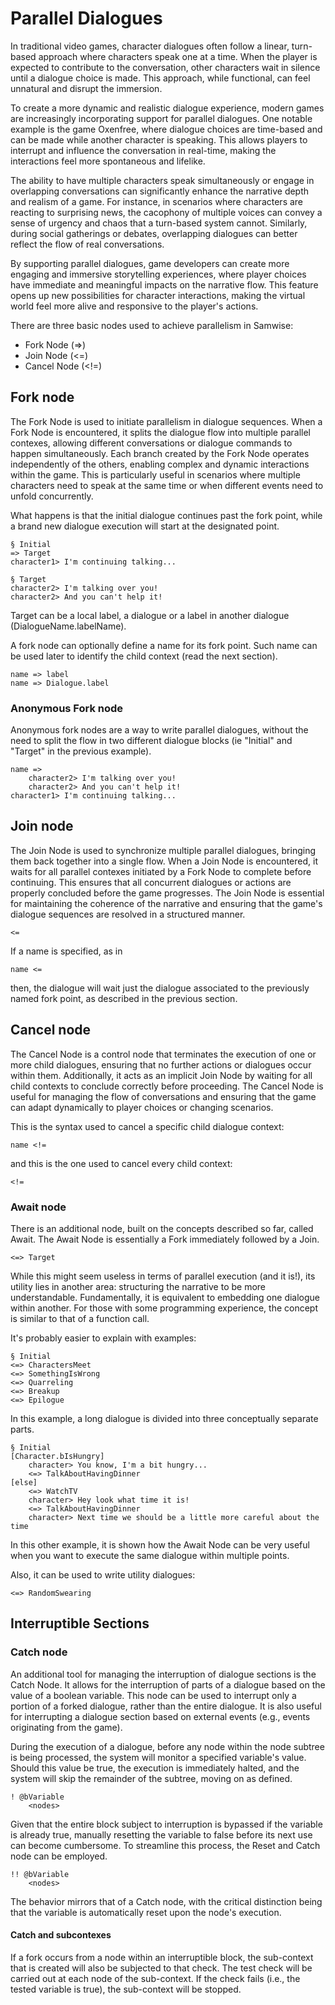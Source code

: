 # Parallel Dialogues

In traditional video games, character dialogues often follow a linear, turn-based approach where characters speak one at a time. When the player is expected to contribute to the conversation, other characters wait in silence until a dialogue choice is made. This approach, while functional, can feel unnatural and disrupt the immersion.

To create a more dynamic and realistic dialogue experience, modern games are increasingly incorporating support for parallel dialogues. One notable example is the game Oxenfree, where dialogue choices are time-based and can be made while another character is speaking. This allows players to interrupt and influence the conversation in real-time, making the interactions feel more spontaneous and lifelike.

The ability to have multiple characters speak simultaneously or engage in overlapping conversations can significantly enhance the narrative depth and realism of a game. For instance, in scenarios where characters are reacting to surprising news, the cacophony of multiple voices can convey a sense of urgency and chaos that a turn-based system cannot. Similarly, during social gatherings or debates, overlapping dialogues can better reflect the flow of real conversations.

By supporting parallel dialogues, game developers can create more engaging and immersive storytelling experiences, where player choices have immediate and meaningful impacts on the narrative flow. This feature opens up new possibilities for character interactions, making the virtual world feel more alive and responsive to the player's actions.

There are three basic nodes used to achieve parallelism in Samwise: 
- Fork Node (=>)
- Join Node (<=)
- Cancel Node (<!=)

## Fork node

The Fork Node is used to initiate parallelism in dialogue sequences. When a Fork Node is encountered, it splits the dialogue flow into multiple parallel contexes, allowing different conversations or dialogue commands to happen simultaneously. Each branch created by the Fork Node operates independently of the others, enabling complex and dynamic interactions within the game. This is particularly useful in scenarios where multiple characters need to speak at the same time or when different events need to unfold concurrently.

What happens is that the initial dialogue continues past the fork point, while a brand new dialogue execution will start at the designated point.

```samwise
§ Initial
=> Target
character1> I'm continuing talking...

§ Target
character2> I'm talking over you!
character2> And you can't help it!
```
Target can be a local label, a dialogue or a label in another dialogue (DialogueName.labelName).

A fork node can optionally define a name for its fork point. Such name can be used later to identify the child context (read the next section).
```samwise
name => label 
name => Dialogue.label 
```

### Anonymous Fork node

Anonymous fork nodes are a way to write parallel dialogues, without the need to split the flow
in two different dialogue blocks (ie "Initial" and "Target" in the previous example).

```
name =>
    character2> I'm talking over you!
    character2> And you can't help it!
character1> I'm continuing talking...
```

## Join node

The Join Node is used to synchronize multiple parallel dialogues, bringing them back together into a single flow. When a Join Node is encountered, it waits for all parallel contexes initiated by a Fork Node to complete before continuing. This ensures that all concurrent dialogues or actions are properly concluded before the game progresses. The Join Node is essential for maintaining the coherence of the narrative and ensuring that the game's dialogue sequences are resolved in a structured manner.

```samwise
<=
```

If a name is specified, as in 

```samwise
name <=
```
then, the dialogue will wait just the dialogue associated to the previously named fork point, as described in the previous section.

## Cancel node

The Cancel Node is a control node that terminates the execution of one or more child dialogues, ensuring that no further actions or dialogues occur within them. Additionally, it acts as an implicit Join Node by waiting for all child contexts to conclude correctly before proceeding. The Cancel Node is useful for managing the flow of conversations and ensuring that the game can adapt dynamically to player choices or changing scenarios.

This is the syntax used to cancel a specific child dialogue context:
```samwise
name <!=
```
and this is the one used to cancel every child context:
```samwise
<!=
```

### Await node

There is an additional node, built on the concepts described so far, called Await. The Await Node is essentially a Fork immediately followed by a Join. 

```samwise
<=> Target
```

While this might seem useless in terms of parallel execution (and it is!), its utility lies in another area: structuring the narrative to be more understandable. Fundamentally, it is equivalent to embedding one dialogue within another. For those with some programming experience, the concept is similar to that of a function call.

It's probably easier to explain with examples:
```samwise
§ Initial
<=> CharactersMeet
<=> SomethingIsWrong
<=> Quarreling
<=> Breakup
<=> Epilogue
```
In this example, a long dialogue is divided into three conceptually separate parts.

```samwise
§ Initial
[Character.bIsHungry]
    character> You know, I'm a bit hungry...
    <=> TalkAboutHavingDinner
[else]
    <=> WatchTV
    character> Hey look what time it is!
    <=> TalkAboutHavingDinner
    character> Next time we should be a little more careful about the time
```
In this other example, it is shown how the Await Node can be very useful when you want to execute the same dialogue within multiple points.

Also, it can be used to write utility dialogues:
```samwise
<=> RandomSwearing
```

## Interruptible Sections

### Catch node

An additional tool for managing the interruption of dialogue sections is the Catch Node. It allows for the interruption of parts of a dialogue based on the value of a boolean variable. This node can be used to interrupt only a portion of a forked dialogue, rather than the entire dialogue. It is also useful for interrupting a dialogue section based on external events (e.g., events originating from the game).

During the execution of a dialogue, before any node within the node subtree is being processed, the system will monitor a specified variable's value. Should this value be true, the execution is immediately halted, and the system will skip the remainder of the subtree, moving on as defined.

```samwise
! @bVariable
    <nodes>
```

Given that the entire block subject to interruption is bypassed if the variable is already true, manually resetting the variable to false before its next use can become cumbersome. To streamline this process, the Reset and Catch node can be employed.
```samwise
!! @bVariable
    <nodes>
```
The behavior mirrors that of a Catch node, with the critical distinction being that the variable is automatically reset upon the node's execution.

#### Catch and subcontexes

If a fork occurs from a node within an interruptible block, the sub-context that is created will also be subjected to that check. The test check will be carried out at each node of the sub-context. If the check fails (i.e., the tested variable is true), the sub-context will be stopped.